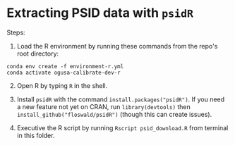 # Extracting PSID data with `psidR`

Steps:

1. Load the R environment by running these commands from the repo's root directory:
```
conda env create -f environment-r.yml
conda activate ogusa-calibrate-dev-r
```

2. Open R by typing `R` in the shell.

3. Install `psidR` with the command `install.packages("psidR")`. If you need a new feature not yet on CRAN, run `library(devtools)` then `install_github("floswald/psidR")` (though this can create issues).

4. Executive the R script by running `Rscript psid_download.R` from terminal in this folder.
